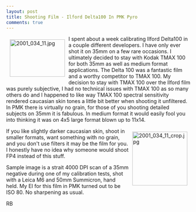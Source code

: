 ```yaml
---
layout: post
title: Shooting Film - Ilford Delta100 In PMK Pyro
comments: true
---
```

<a rel="lightbox" href="/wp-content/uploads/2009/06/2001_034_11.jpg"><img title="2001_034_11.jpg" src="/wp-content/uploads/2009/06/.thumbs/.2001_034_11.jpg" border="0" alt="2001_034_11.jpg" hspace="10" vspace="10" width="150" height="102" align="left" /></a>I spent about a week calibrating Ilford Delta100 in a couple different developers. I have only ever shot it on 35mm on a few rare occasions. I ultimately decided to stay with Kodak TMAX 100 for both 35mm as well as medium format applications. The Delta 100 was a fantastic film and a worthy competitor to TMAX 100. My decision to stay with TMAX 100 over the Ilford film was purely subjective, I had no technical issues with TMAX 100 as so many others do and I happened to like way TMAX 100 spectral sensitivity rendered caucasian skin tones a little bit better when shooting it unfiltered. In PMK there is virtually no grain, for those of you shooting detailed subjects on 35mm it is fabulous. In medium format it would easily fool you into thinking it was on 4x5 large format blown up to 11x14.

<a rel="lightbox" href="/wp-content/uploads/2009/06/2001_034_11_crop.jpg"><img title="2001_034_11_crop.jpg" src="/wp-content/uploads/2009/06/.thumbs/.2001_034_11_crop.jpg" border="0" alt="2001_034_11_crop.jpg" hspace="10" vspace="10" width="150" height="147" align="right" /></a>If you like slightly darker caucasian skin, shoot in smaller formats, want something with no grain, and you don't use filters it may be the film for you. I honestly have no idea why someone would shoot FP4 instead of this stuff.

Sample image is a strait 4000 DPI scan of a 35mm negative during one of my calibration tests, shot with a Leica M6 and 50mm Summicron, hand held. My EI for this film in PMK turned out to be ISO 80. No sharpening as usual.

RB